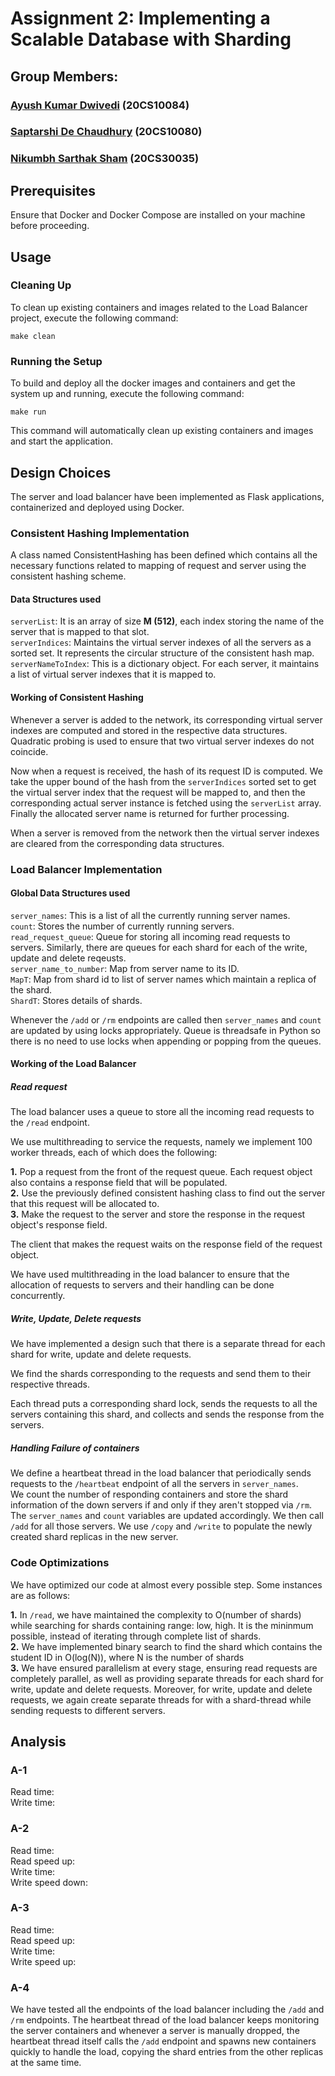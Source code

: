 # Assignment 2: Implementing a Scalable Database with Sharding

## Group Members:
### [Ayush Kumar Dwivedi](https://github.com/ayushdwivedi1254/) (20CS10084)  
### [Saptarshi De Chaudhury](https://github.com/saptarshidec) (20CS10080)  
### [Nikumbh Sarthak Sham](https://github.com/sarthak-nik) (20CS30035)  

## Prerequisites
Ensure that Docker and Docker Compose are installed on your machine before proceeding.  

## Usage
### Cleaning Up

To clean up existing containers and images related to the Load Balancer project, execute the following command:  

``` make clean ```

### Running the Setup

To build and deploy all the docker images and containers and get the system up and running, execute the following command:  

``` make run ```

This command will automatically clean up existing containers and images and start the application.  

## Design Choices

The server and load balancer have been implemented as Flask applications, containerized and deployed using Docker.  

### Consistent Hashing Implementation

A class named ConsistentHashing has been defined which contains all the necessary functions related to mapping of request and server using the consistent hashing scheme.  

#### Data Structures used 

`serverList`: It is an array of size **M (512)**, each index storing the name of the server that is mapped to that slot.  
`serverIndices`: Maintains the virtual server indexes of all the servers as a sorted set. It represents the circular structure of the consistent hash map.   
`serverNameToIndex`: This is a dictionary object. For each server, it maintains a list of virtual server indexes that it is mapped to.  


#### Working of Consistent Hashing

Whenever a server is added to the network, its corresponding virtual server indexes are computed and stored in the respective data structures. Quadratic probing is used to ensure that two virtual server indexes do not coincide.  

Now when a request is received, the hash of its request ID is computed. We take the upper bound of the hash from the `serverIndices` sorted set to get the virtual server index that the request will be mapped to, and then the corresponding actual server instance is fetched using the `serverList` array. Finally the allocated server name is returned for further processing.  

When a server is removed from the network then the virtual server indexes are cleared from the corresponding data structures.  

### Load Balancer Implementation

#### Global Data Structures used 

`server_names`: This is a list of all the currently running server names.  
`count`: Stores the number of currently running servers.  
`read_request_queue`: Queue for storing all incoming read requests to servers. Similarly, there are queues for each shard for each of the write, update and delete reqeusts.  
`server_name_to_number`: Map from server name to its ID.  
`MapT`: Map from shard id to list of server names which maintain a replica of the shard.  
`ShardT`: Stores details of shards.  

Whenever the `/add` or `/rm` endpoints are called then `server_names` and `count` are updated by using locks appropriately. Queue is threadsafe in Python so there is no need to use locks when appending or popping from  the queues.  

#### Working of the Load Balancer

##### Read request

The load balancer uses a queue to store all the incoming read requests to the `/read` endpoint.  

We use multithreading to service the requests, namely we implement 100 worker threads, each of which does the following:  

   **1.** Pop a request from the front of the request queue. Each request object also contains a response field that will be populated.  
   **2.** Use the previously defined consistent hashing class to find out the server that this request will be allocated to.    
   **3.** Make the request to the server and store the response in the request object's response field.  

The client that makes the request waits on the response field of the request object.  

We have used multithreading in the load balancer to ensure that the allocation of requests to servers and their handling can be done concurrently.  

##### Write, Update, Delete requests

We have implemented a design such that there is a separate thread for each shard for write, update and delete requests.  

We find the shards corresponding to the requests and send them to their respective threads.  

Each thread puts a corresponding shard lock, sends the requests to all the servers containing this shard, and collects and sends the response from the servers.  

##### Handling Failure of containers

We define a heartbeat thread in the load balancer that periodically sends requests to the `/heartbeat` endpoint of all the servers in `server_names`.  
We count the number of responding containers and store the shard information of the down servers if and only if they aren't stopped via `/rm`. The `server_names` and `count` variables are updated accordingly. We then call `/add` for all those servers. We use `/copy` and `/write` to populate the newly created shard replicas in the new server.

### Code Optimizations

We have optimized our code at almost every possible step. Some instances are as follows:

   **1.** In `/read`, we have maintained the complexity to O(number of shards) while searching for shards containing range: low, high. It is the mininmum possible, instead of iterating through complete list of shards.  
   **2.** We have implemented binary search to find the shard which contains the student ID in O(log(N)), where N is the number of shards  
   **3.** We have ensured parallelism at every stage, ensuring read requests are completely parallel, as well as providing separate threads for each shard for write, update and delete requests. Moreover, for write, update and delete requests, we again create separate threads for with a shard-thread while sending requests to different servers.  

## Analysis  

### A-1  

Read time:  
Write time:  

### A-2 

Read time:  
Read speed up:  
Write time:  
Write speed down:  

### A-3

Read time:  
Read speed up:  
Write time:  
Write speed up:  

### A-4  

We have tested all the endpoints of the load balancer including the `/add` and `/rm` endpoints. The heartbeat thread of the load balancer keeps monitoring the server containers and whenever a server is manually dropped, the heartbeat thread itself calls the `/add` endpoint and spawns new containers quickly to handle the load, copying the shard entries from the other replicas at the same time.  
